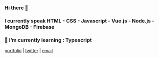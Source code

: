 ### Hi there 👋

### I currently speak HTML - CSS - Javascript - Vue.js - Node.js - MongoDB - Firebase

### 🌱 I’m currently learning :  Typescript

   [portfolio](https://momodonzo.dev) | [twitter](https://twitter.com/hamedonzo) | [email](demahom18@outlook.com)


<!--
**demahom18/demahom18** is a ✨ _special_ ✨ repository because its `README.md` (this file) appears on your GitHub profile.

Here are some ideas to get you started:

- 🔭 I’m currently working on ...
- 🌱 I’m currently learning ...
- 👯 I’m looking to collaborate on ...
- 🤔 I’m looking for help with ...
- 💬 Ask me about ...
- 📫 How to reach me: ...
- 😄 Pronouns: ...
- ⚡ Fun fact: ...
-->
